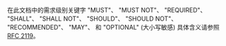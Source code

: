 在此文档中的需求级别关键字 "MUST"、 "MUST NOT"、 "REQUIRED"、 "SHALL"、 "SHALL NOT"、 "SHOULD"、 "SHOULD NOT"、 "RECOMMENDED"、 "MAY"、 和 "OPTIONAL" (大小写敏感) 具体含义请参照 [RFC 2119](https://www.ietf.org/rfc/rfc2119.txt)。